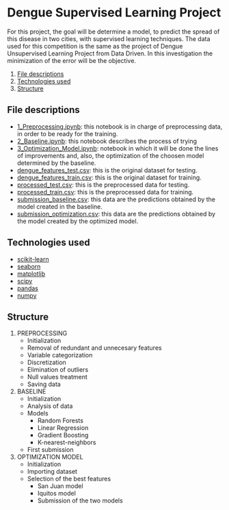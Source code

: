 # Dengue Supervised Learning Project 

For this project, the goal will be determine a model, to predict the spread of this disease in two cities, with supervised learning techniques. The data used for this competition is the same as the project of Dengue Unsupervised Learning Project from Data Driven. In this investigation the minimization of the error will be the objective.

1. [ File descriptions ](#desc)
2. [ Technologies used ](#usage)
3. [ Structure ](#structure)


<a name="desc"></a>
## **File descriptions**

* [1_Preprocessing.ipynb](1_Preprocessing.ipynb): this notebook is in charge of preprocessing data, in order to be ready for the training.
* [2_Baseline.ipynb](2_Baseline.ipynb): this notebook describes the process of trying
* [3_Optimization_Model.ipynb](3_Optimization_Model.ipynb): notebook in which it will be done the lines of improvements and, also, the optimization of the choosen model determined by the baseline.
* [dengue_features_test.csv](res/dengue_features_test.csv): this is the original dataset for testing.
* [dengue_features_train.csv](res/dengue_features_train.csv): this is the original dataset for training.
* [processed_test.csv](res/processed_test.csv): this is the preprocessed data for testing.
* [processed_train.csv](res/processed_train.csv): this is the preprocessed data for training.
* [submission_baseline.csv](res/submission_baseline.csv): this data are the predictions obtained by the model created in the baseline.
* [submission_optimization.csv](res/submission_optimization.csv): this data are the predictions obtained by the model created by the optimized model.

<a name="usage"></a>
## **Technologies used**

* [scikit-learn](https://scikit-learn.org/stable/index.html)
* [seaborn](https://seaborn.pydata.org)
* [matplotlib](https://matplotlib.org)
* [scipy](https://www.scipy.org)
* [pandas](https://pandas.pydata.org)
* [numpy](https://numpy.org)

<a name="structure"></a>
## **Structure**

1. PREPROCESSING
    * Initialization
    * Removal of redundant and unnecesary features 
    * Variable categorization
    * Discretization
    * Elimination of outliers
    * Null values treatment
    * Saving data
2. BASELINE
    * Initialization
    * Analysis of data
    * Models
        * Random Forests
        * Linear Regression
        * Gradient Boosting
        * K-nearest-neighbors
    * First submission
3. OPTIMIZATION MODEL
    * Initialization
    * Importing dataset
    * Selection of the best features
        * San Juan model
        * Iquitos model
        * Submission of the two models